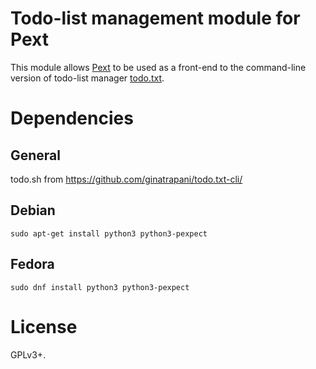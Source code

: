 # Todo-list management module for Pext
This module allows [Pext](https://github.com/Pext/Pext) to be used as a
front-end to the command-line version of todo-list manager
[todo.txt](https://github.com/ginatrapani/todo.txt-cli/).

# Dependencies
## General
todo.sh from https://github.com/ginatrapani/todo.txt-cli/

## Debian

    sudo apt-get install python3 python3-pexpect

## Fedora

    sudo dnf install python3 python3-pexpect

# License
GPLv3+.

